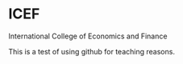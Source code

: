 # ICEF
International College of Economics and Finance

This is a test of using github for teaching reasons.
